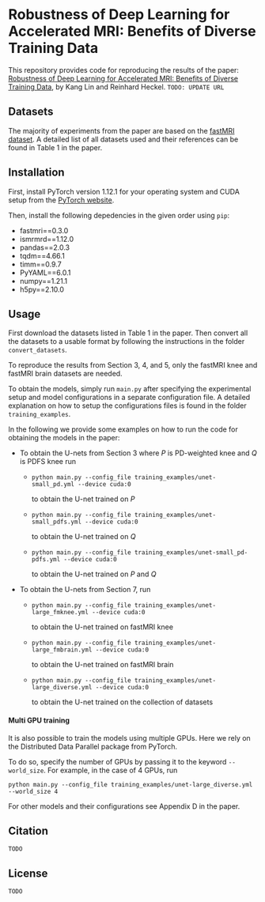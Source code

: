 # Robustness of Deep Learning for Accelerated MRI: Benefits of Diverse Training Data
This repository provides code for reproducing the results of the paper: [Robustness of Deep Learning for Accelerated MRI: Benefits of Diverse Training Data](https://arxiv.org/pdf/2207.---.pdf), by Kang Lin and Reinhard Heckel. `TODO: UPDATE URL`

## Datasets
The majority of experiments from the paper are based on the [fastMRI dataset](https://fastmri.med.nyu.edu/). A detailed list of all datasets used and their references can be found in Table 1 in the paper.

## Installation
First, install PyTorch version 1.12.1 for your operating system and CUDA setup from the
[PyTorch website](https://pytorch.org/get-started/previous-versions/).

Then, install the following depedencies in the given order using `pip`:

- fastmri==0.3.0
- ismrmrd==1.12.0
- pandas==2.0.3
- tqdm==4.66.1
- timm==0.9.7
- PyYAML==6.0.1
- numpy==1.21.1
- h5py==2.10.0

## Usage
First download the datasets listed in Table 1 in the paper. Then convert all the datasets to a usable format by following the instructions in the folder `convert_datasets`.

To reproduce the results from Section 3, 4, and 5, only the fastMRI knee and fastMRI brain datasets are needed.

To obtain the models, simply run `main.py` after specifying the experimental setup and model configurations in a separate configuration file. A detailed explanation on how to setup the configurations files is found in the folder `training_examples`. 

In the following we provide some examples on how to run the code for obtaining the models in the paper:

- To obtain the U-nets from Section 3 where $P$ is PD-weighted knee and $Q$ is PDFS knee run
  
  - `python main.py --config_file training_examples/unet-small_pd.yml --device cuda:0`

    to obtain the U-net trained on $P$

  - `python main.py --config_file training_examples/unet-small_pdfs.yml --device cuda:0`

    to obtain the U-net trained on $Q$

  - `python main.py --config_file training_examples/unet-small_pd-pdfs.yml --device cuda:0`

    to obtain the U-net trained on $P$ and $Q$

- To obtain the U-nets from Section 7, run
  - `python main.py --config_file training_examples/unet-large_fmknee.yml --device cuda:0`
 
    to obtain the U-net trained on fastMRI knee

  - `python main.py --config_file training_examples/unet-large_fmbrain.yml --device cuda:0`
 
    to obtain the U-net trained on fastMRI brain

  - `python main.py --config_file training_examples/unet-large_diverse.yml --device cuda:0`
 
    to obtain the U-net trained on the collection of datasets
    
#### Multi GPU training

It is also possible to train the models using multiple GPUs. Here we rely on the Distributed Data Parallel package from PyTorch.

To do so, specify the number of GPUs by passing it to the keyword `--world_size`. For example, in the case of 4 GPUs, run

`python main.py --config_file training_examples/unet-large_diverse.yml --world_size 4`  

For other models and their configurations see Appendix D in the paper.

## Citation
```
TODO
```
## License
```
TODO
```


